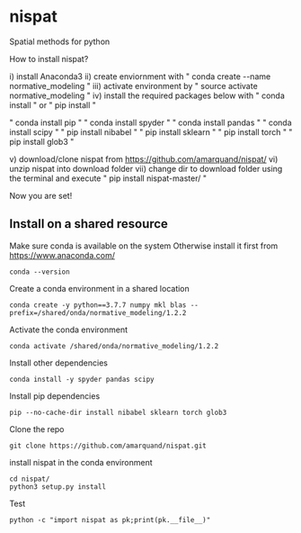 # nispat
Spatial methods for python

How to install nispat?

i) install Anaconda3 ii) create enviornment with " conda create --name normative_modeling " iii) activate environment by " source activate normative_modeling " iv) install the required packages below with " conda install " or " pip install "

" conda install pip " " conda install spyder " " conda install pandas " " conda install scipy " " pip install nibabel " " pip install sklearn " " pip install torch " " pip install glob3 "

v) download/clone nispat from https://github.com/amarquand/nispat/ vi) unzip nispat into download folder vii) change dir to download folder using the terminal and execute " pip install nispat-master/ "

Now you are set!


## Install on a shared resource
Make sure conda is available on the system
Otherwise install it first from https://www.anaconda.com/ 

```
conda --version
```

Create a conda environment in a shared location

```
conda create -y python==3.7.7 numpy mkl blas --prefix=/shared/onda/normative_modeling/1.2.2
```

Activate the conda environment 

```
conda activate /shared/onda/normative_modeling/1.2.2
```

Install other dependencies

```
conda install -y spyder pandas scipy 
```


Install pip dependencies

```
pip --no-cache-dir install nibabel sklearn torch glob3 
```

Clone the repo

```
git clone https://github.com/amarquand/nispat.git
```

install nispat in the conda environment

```
cd nispat/
python3 setup.py install
```

Test 
```
python -c "import nispat as pk;print(pk.__file__)"
```

